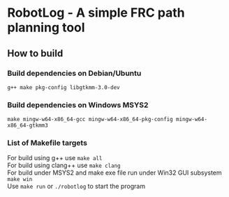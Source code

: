 # RobotLog - A simple FRC path planning tool

## How to build

### Build dependencies on Debian/Ubuntu
`g++ make pkg-config libgtkmm-3.0-dev`

### Build dependencies on Windows MSYS2
`make mingw-w64-x86_64-gcc mingw-w64-x86_64-pkg-config mingw-w64-x86_64-gtkmm3`

### List of Makefile targets
For build using g++ use `make all`  
For build using clang++ use `make clang`  
For build under MSYS2 and make exe file run under Win32 GUI subsystem `make win`  
Use `make run` or `./robotlog` to start the program  
